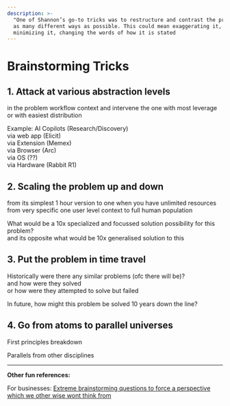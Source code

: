```yaml
---
description: >-
  "One of Shannon’s go-to tricks was to restructure and contrast the problem in
  as many different ways as possible. This could mean exaggerating it,
  minimizing it, changing the words of how it is stated
---
```


# Brainstorming Tricks

## 1. A**ttack at various abstraction levels**

in the problem workflow context and intervene the one with most leverage or with easiest distribution

Example: AI Copilots (Research/Discovery)\
via web app (Elicit)\
via Extension (Memex)\
via Browser (Arc)\
via OS (??)\
via Hardware (Rabbit R1)

## 2. Scaling the problem up and down

from its simplest 1 hour version to one when you have unlimited resources\
from very specific one user level context to full human population

What would be a 10x specialized and focussed solution possibility for this problem?\
and its opposite what would be 10x generalised solution to this

## 3. Put the problem in time travel

Historically were there any similar problems (ofc there will be)? \
and how were they solved\
or how were they attempted to solve but failed

In future, how might this problem be solved 10 years down the line?

## 4. Go from atoms to parallel universes

First principles breakdown

Parallels from other disciplines



***

**Other fun references:**

For businesses: [Extreme brainstorming questions to force a perspective which we other wise wont think from](https://longform.asmartbear.com/extreme-questions/)

